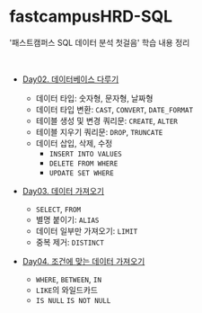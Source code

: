 # fastcampusHRD-SQL

'패스트캠퍼스 SQL 데이터 분석 첫걸음' 학습 내용 정리

<br/>

- [Day02. 데이터베이스 다루기](https://github.com/MrKeeplearning/fastcampusHRD-SQL/blob/main/src/day02/sql_day02.md)
  - 데이터 타입: 숫자형, 문자형, 날짜형
  - 데이터 타입 변환: `CAST`, `CONVERT`, `DATE_FORMAT`
  - 테이블 생성 및 변경 쿼리문: `CREATE`, `ALTER`
  - 테이블 지우기 쿼리문: `DROP`, `TRUNCATE`
  - 데이터 삽입, 삭제, 수정
    - `INSERT INTO VALUES`
    - `DELETE FROM WHERE`
    - `UPDATE SET WHERE`

- [Day03. 데이터 가져오기](https://github.com/MrKeeplearning/fastcampusHRD-SQL/blob/main/src/day03/sql_day03.md)
  - `SELECT`, `FROM`
  - 별명 붙이기: `ALIAS`
  - 데이터 일부만 가져오기: `LIMIT`
  - 중복 제거: `DISTINCT`

- [Day04. 조건에 맞는 데이터 가져오기](https://github.com/MrKeeplearning/fastcampusHRD-SQL/blob/main/src/day04/sql_day04.md)
  - `WHERE`, `BETWEEN`, `IN`
  - `LIKE`의 와일드카드
  - `IS NULL` `IS NOT NULL`

